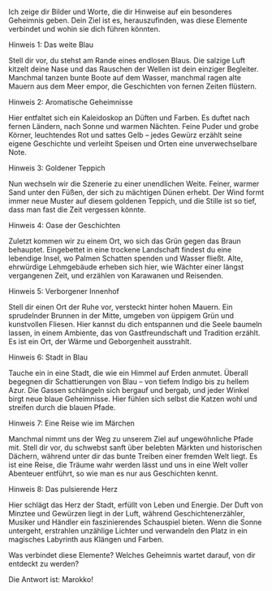 Ich zeige dir Bilder und Worte, die dir Hinweise auf ein besonderes Geheimnis geben. Dein Ziel ist es, herauszufinden, was diese Elemente verbindet und wohin sie dich führen könnten.

Hinweis 1: Das weite Blau

Stell dir vor, du stehst am Rande eines endlosen Blaus. Die salzige Luft kitzelt deine Nase und das Rauschen der Wellen ist dein einziger Begleiter. Manchmal tanzen bunte Boote auf dem Wasser, manchmal ragen alte Mauern aus dem Meer empor, die Geschichten von fernen Zeiten flüstern.

Hinweis 2: Aromatische Geheimnisse

Hier entfaltet sich ein Kaleidoskop an Düften und Farben. Es duftet nach fernen Ländern, nach Sonne und warmen Nächten. Feine Puder und grobe Körner, leuchtendes Rot und sattes Gelb – jedes Gewürz erzählt seine eigene Geschichte und verleiht Speisen und Orten eine unverwechselbare Note.

Hinweis 3: Goldener Teppich

Nun wechseln wir die Szenerie zu einer unendlichen Weite. Feiner, warmer Sand unter den Füßen, der sich zu mächtigen Dünen erhebt. Der Wind formt immer neue Muster auf diesem goldenen Teppich, und die Stille ist so tief, dass man fast die Zeit vergessen könnte.

Hinweis 4: Oase der Geschichten

Zuletzt kommen wir zu einem Ort, wo sich das Grün gegen das Braun behauptet. Eingebettet in eine trockene Landschaft findest du eine lebendige Insel, wo Palmen Schatten spenden und Wasser fließt. Alte, ehrwürdige Lehmgebäude erheben sich hier, wie Wächter einer längst vergangenen Zeit, und erzählen von Karawanen und Reisenden.

Hinweis 5: Verborgener Innenhof

Stell dir einen Ort der Ruhe vor, versteckt hinter hohen Mauern. Ein sprudelnder Brunnen in der Mitte, umgeben von üppigem Grün und kunstvollen Fliesen. Hier kannst du dich entspannen und die Seele baumeln lassen, in einem Ambiente, das von Gastfreundschaft und Tradition erzählt. Es ist ein Ort, der Wärme und Geborgenheit ausstrahlt.

Hinweis 6: Stadt in Blau

Tauche ein in eine Stadt, die wie ein Himmel auf Erden anmutet. Überall begegnen dir Schattierungen von Blau – von tiefem Indigo bis zu hellem Azur. Die Gassen schlängeln sich bergauf und bergab, und jeder Winkel birgt neue blaue Geheimnisse. Hier fühlen sich selbst die Katzen wohl und streifen durch die blauen Pfade.

Hinweis 7: Eine Reise wie im Märchen

Manchmal nimmt uns der Weg zu unserem Ziel auf ungewöhnliche Pfade mit. Stell dir vor, du schwebst sanft über belebten Märkten und historischen Dächern, während unter dir das bunte Treiben einer fremden Welt liegt. Es ist eine Reise, die Träume wahr werden lässt und uns in eine Welt voller Abenteuer entführt, so wie man es nur aus Geschichten kennt.

Hinweis 8: Das pulsierende Herz

Hier schlägt das Herz der Stadt, erfüllt von Leben und Energie. Der Duft von Minztee und Gewürzen liegt in der Luft, während Geschichtenerzähler, Musiker und Händler ein faszinierendes Schauspiel bieten. Wenn die Sonne untergeht, erstrahlen unzählige Lichter und verwandeln den Platz in ein magisches Labyrinth aus Klängen und Farben.

Was verbindet diese Elemente? Welches Geheimnis wartet darauf, von dir entdeckt zu werden?

Die Antwort ist: Marokko!